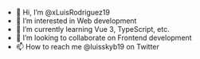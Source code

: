 - 👋 Hi, I’m @xLuisRodriguez19
- 👀 I’m interested in Web development
- 🌱 I’m currently learning Vue 3, TypeScript, etc.
- 💞️ I’m looking to collaborate on Frontend development
- 📫 How to reach me @luisskyb19 on Twitter

<!---
xLuisRodriguez19/xLuisRodriguez19 is a ✨ special ✨ repository because its `README.md` (this file) appears on your GitHub profile.
You can click the Preview link to take a look at your changes.
--->
